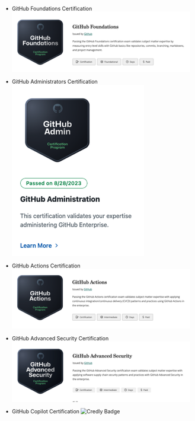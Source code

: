 - GitHub Foundations Certification
![Credly Badge](https://github.com/appatalks/GitHub-Certification-Paths/blob/main/Milestones/GitHub%20Foundations%20Badge.png)

- GitHub Administrators Certification
![Credly Badge](https://github.com/appatalks/GitHub-Certification-Paths/blob/main/Milestones/GitHub%20Admin%20Certification%20Badge.png)

- GitHub Actions Certification
![Credly Badge](https://github.com/appatalks/GitHub-Certification-Paths/blob/main/Milestones/GitHub%20Actions%20Certification%20Badge%20.png)

- GitHub Advanced Security Certification
![Credly Badge](https://github.com/appatalks/GitHub-Certification-Paths/blob/main/Milestones/GitHub%20Advanced%20Security%20Badge.png)

- GitHub Copilot Certification
![Credly Badge](https://github.com/appatalks/GitHub-Certification-Paths/blob/main/Milestones/GitHub%20Copilot%20Badge.png)
